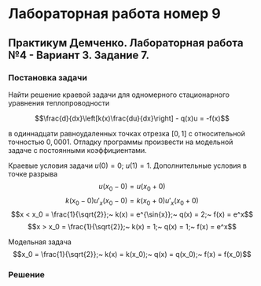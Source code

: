 # Лабораторная работа номер 9
## Практикум Демченко. Лабораторная работа №4 - Вариант 3. Задание 7.
### Постановка задачи
Найти решение краевой задачи для одномерного стационарного уравнения теплопроводности

$$\frac{d}{dx}\left[k(x)\frac{du}{dx}\right] - q(x)u = -f(x)$$

в одиннадцати равноудаленных точках отрезка $[0,1]$ с относительной точностью $0,0001$. Отладку программы произвести на модельной задаче с постоянными коэффициентами.


Краевые условия задачи $u(0) = 0;~ u(1) = 1.$
Дополнительные условия в точке разрыва
$$u(x_0 - 0) = u(x_0 + 0)$$
$$k(x_0 - 0)u'_x(x_0 - 0) = k(x_0 + 0)u'_x(x_0 + 0)$$
$$x < x_0 = \frac{1}{\sqrt{2}};~ k(x) = e^{\sin{x}};~ q(x) = 2;~ f(x) = e^x$$
$$x > x_0 = \frac{1}{\sqrt{2}};~ k(x) = 1;~ q(x) = 1;~ f(x) = e^x$$

Модельная задача 
$$x_0 = \frac{1}{\sqrt{2}};~ k(x) = k(x_0);~ q(x) = q(x_0);~ f(x) = f(x_0)$$

### Решение
